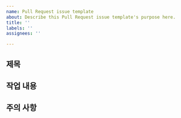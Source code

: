 ```yaml
---
name: Pull Request issue template
about: Describe this Pull Request issue template's purpose here.
title: ''
labels: ''
assignees: ''

---
```


## 제목

## 작업 내용

## 주의 사항
